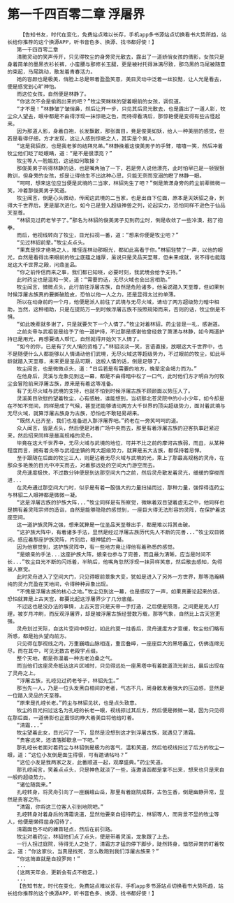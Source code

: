 # 第一千四百零二章 浮屠界
        【告知书友，时代在变化，免费站点难以长存，手机app多书源站点切换看书大势所趋，站长给你推荐的这个换源APP，听书音色多、换源、找书都好使！】
       第一千四百零二章
       清脆灵动的笑声传开，只见得牧尘的身旁灵光散去，露出了一道娇俏女孩的倩影，女孩只是身着简单的墨黑衣衫长裤，小蛮腰与那修长玉腿，更是被衬托得淋漓尽致，那乌黑的马尾被随意的束起，马尾跳动，散发着青春活力。
       她的容颜也是极美，俏脸上总是带着盈盈笑意，美目灵动中泛着一丝狡黠，让人光是看去，便是感觉到心旷神怡。
       而这位女孩，自然便是林静了。
       “你这次不会是偷跑出来的吧？”牧尘笑眯眯的望着眼前的女孩，调侃道。
       “才不是！”林静皱了皱俏鼻，然后让开一步，只见其后灵光散去，也是露出了一道人影，牧尘众人望去，眼中都是不由得浮现一抹惊艳之色，而待得看清后，那惊艳便是变得有些古怪起来。
       因为那道人影，身着白袍，长发飘散，那张面目，竟是俊美如妖，给人一种美丽的感觉，但若是看得仔细，方才发现，这让人感到惊艳之人，其实是个男人。
       “这是我貂叔，也是我老爹的结拜兄弟。”林静挽着这俊美男子的手臂，嘻嘻一笑，然后冲着牧尘他们眨了眨眼睛，道：“是不是很漂亮？”
       牧尘等人一脸尴尬，这话如何敢接？
       那俊美男子听得林静的话，也是嘴角抽了一下，若是旁人说他漂亮，此时怕早已是一顿狠狠教训，但身旁的女孩，却是让得他生不出这种心思，只能无奈而宠溺的瞪了林静一眼。
       “呵呵，想来这位应当便是武境的二当家，林貂先生了吧？”倒是萧潇身旁的药尘前辈微微一笑，冲着那俊美男子笑道。
       牧尘闻言，倒是心头微动，传闻这武境的二当家，也是出自下位面，原本是天妖貂之身，到得大千世界后，更是屡次进化，如今已是登入超级神兽之列，论起实力，恐怕同样不逊色于仙品天至尊。
       “林貂见过药老爷子了。”那名为林貂的俊美男子见到药尘时，倒是收敛了一些冷漠，抱了抱拳。
       而后，他视线转向了牧尘，目光扫视一番，道：“想来你便是牧尘吧？”
       “见过林貂前辈。”牧尘点点头。
       “果真是惊才绝艳之人，难怪连林动那眼光，都如此高看于你。”林貂轻赞了一声，以他的眼光，自然是看得出来眼前的牧尘底蕴之雄厚，虽说只是灵品天至尊，但未来成就，说不得也能踏足这大千世界之殿，问鼎圣品。
       “你之前传信而来之事，我们都已知晓，必要时刻，我武境会给予支持。”
       此时药尘也是温和一笑，道：“需要的话，无尽火域也会出言相助。”
       牧尘闻言，微微点头，此行前往浮屠古族，自然是危险诸多，他虽说踏入天至尊，但如果到时候浮屠古族真的要撕破脸皮，恐怕以他一人之力，还是显得太过的单薄。
       所以在动身前的一个月，他便是派人前往了武境与无尽火域，请动了两方超级势力暗中相助，当然，这种相助，只是在提防万一到时候浮屠古族不按照规矩而来，否则的话，牧尘倒是不惧。
       “如此晚辈就多谢了，只是就要欠下一个人情了。”牧尘对着林貂，药尘皆是一礼，感谢道。
       之前炎帝与武祖皆是给予了他一道护持，不过那是感谢他曾经救了萧潇与林静，如今两道护持已是用光，再想要请人帮忙，自然就得开始欠下人情了。
       “如今的你，已是有了欠人情的资格了。”林貂淡淡一笑，言语直接，放眼这大千世界中，也不是随便什么人都能够以人情请动他们武境，无尽火域这等超级势力，不过眼前的牧尘，如此年龄就踏入天至尊，未来更是圣品可期，这般人情的话，倒是足够了。
       牧尘闻言，也是微微点头，道：“日后若是有需要的地方，晚辈定会竭力而为。”
       在他身后，灵溪与龙象见到这一幕，都是不由得暗中松了一口气，此时他们方才明白为何牧尘会冒险前来浮屠古族，原来是有着这等准备。
       有了无尽火域与武境的支持，也就不怕到时候浮屠古族不顾颜面以势压人了。
       灵溪美目欣慰的望着牧尘，心有感触，谁能想到，当初那北苍灵院中的小小少年，如今却是在不知不觉间，同样是成了气候，甚至还能够请动两方大千世界的顶尖超级势力，面对着武境与无尽火域，就算浮屠古族身为古族，恐怕也不敢轻易胡来。
       “既然人已齐至，我们也准备进入那浮屠界吧。”药老在一旁笑呵呵的道。
       众人闻言，皆是点头，然后便是对着广场中央而去，那里有着浮屠古族的迎客执事赶紧迎来，然后招来同样是最高规格的灵舟。
       毕竟在这大千世界中，无尽火域与武境的地位，可并不比之前的摩诃古族弱，而且，从某种程度而言，拥有着炎帝与武祖坐镇的两大超级势力，就算是五大古族，都保持着忌惮。
       至于跟随在后面的牧尘三人，则是沾着无尽火域与武境的光，乘上了那最高规格的灵舟，在那众多艳羡的目光中冲天而去，对着那远处的空间大门游空而去。
       灵舟速度极快，不过数分钟便是到达那空间大门之前，然后灵舟散发着灵光，缓缓的穿梭而进...
       在灵舟通过那空间大门时，似乎是有着一股强大的力量扫描而过，那种力量，强悍得连药尘与林貂二人眼神都是微微一凝。
       “这是浮屠古族的护族大阵...”牧尘同样是有所察觉，微眯着双目望着虚无之中，他同样也是拥有着灵阵宗师的造诣，自然是能够隐隐的感觉到，一座巨大得无法形容的灵阵，在保护着这座空间。
       这一道护族灵阵之强，想来就算是一位圣品天至尊出手，都是难以将其击破。
       “这护族大阵中，有着诸多手法，显然是经过浮屠古族历代先人不断的完善...”牧尘双目微闭，感应着那座护族灵阵，片刻后，眼神猛的一凝。
       因为他察觉到，这护族灵阵中，有一些地方竟让得他有着熟悉的感觉。
       “是娘亲的手法...这座护族大阵，娘亲也参与了完善，而且最为清晰，应当是时间不长...”牧尘目光不断的闪烁着，半晌后，他嘴角忽然浮现一抹异样笑意，然后散去感知，免得被人察觉。
       此时灵舟进入了空间大门，只见得眼前景象大变，犹如是进入了另外一方世界，那等浩瀚精纯的灵力充盈在天地间，令得种种异象出现。
       “不愧是浮屠古族的核心之地。”牧尘见到这一幕，也是感叹了一声，如果真要论起来的话，恐怕就算是上古天宫，都要比起这浮屠界少了几分底蕴。
       不过这也是没办法的事情，上古天宫只是天帝一手打造，之后便是陨落，之间更是无人打理，被岁月冲刷，而反观浮屠界，却是被浮屠古族经营数万载，那等气象，自然比上古天宫更强。
       灵舟划过天际，自这片空间中掠过，如此约莫一炷香后，灵舟速度方才变缓，牧尘他们略有所感，都是抬头望向前方。
       只见得在那视线之内，万重巍峨山脉相连，重峦叠嶂，一座座巨大的黑塔矗立，仿佛连绵无尽，而在其中，可见无数古老殿宇点缀。
       整个天地，都是弥漫着一种古老沧桑之气。
       而当他们这座灵舟抵达这片区域时，只见得远处一座黑塔中有着数道流光射出，最后出现在了灵舟之上。
       “浮屠古族，孔崆见过药老爷子，林貂先生。”
       那当先一人，乃是一位头发黑白相间的老者，气态不凡，周身散发着强大的压迫感，显然是一位踏入灵品的天至尊。
       “原来是孔崆长老。”药尘与林貂见状，也是点头致意。
       牧尘的目光扫过这名为孔崆的长老一眼，视线掠过其后方，然后便是微微一凝，因为只见得在那后面，一道倩影也正震惊的睁大着美目将他给盯着。
       “清霜...”
       牧尘望着此女，目光闪了一下，显然是没想到这才到浮屠古族，就遇见了清霜。
       “贵客远来，还请落脚歇息一下吧。”
       那孔崆长老面对着药尘与林貂倒是极为的客气，温和笑道，然后他视线扫过了后方的牧尘一眼，道：“这位小友倒是面生得很，可有邀请帖吗？”
       “这位小友是我两家之友，此番顺道一起，观摩盛典。”药尘笑道。
       那孔崆闻言，笑着点点头，只是神色就淡了一些，连邀请函都是拿不出来，想来也只是来自一般的超级势力。
       “诸位随我来。”
       孔崆转身，将灵舟引向了一座巍峨山岳，那里有着庭院成群，古色生香，倒是幽静异常，显然是贵客之所。
       “清霜，你将这三位客人引到地院吧。”
       孔崆转身对着身后的清霜说道，显然他要亲自招待药尘，林貂等人，而背景不显的牧尘等人，他便是懒得屈身招待了。
       清霜面色不动的螓首轻点，然后在前引路。
       牧尘对着药尘，林貂他们点了点头，便是带着灵溪，龙象跟了上去。
       一行人拐过庭院，待得无人之处了，清霜方才猛的停下脚步，陡然转身，恼怒异常的盯着牧尘，道：“你这家伙，当真是找死，怎么敢跑到我们浮屠古族来？”
       “你这简直就是自投罗网！”
       ...
       (这两天年会，更新会有点不稳定。)
       ...
       【告知书友，时代在变化，免费站点难以长存，手机app多书源站点切换看书大势所趋，站长给你推荐的这个换源APP，听书音色多、换源、找书都好使！】